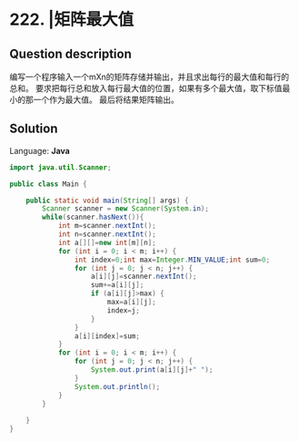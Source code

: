 # 222. |矩阵最大值

## Question description


编写一个程序输入一个mXn的矩阵存储并输出，并且求出每行的最大值和每行的总和。
要求把每行总和放入每行最大值的位置，如果有多个最大值，取下标值最小的那一个作为最大值。
最后将结果矩阵输出。


## Solution

Language: **Java**

```Java
import java.util.Scanner;

public class Main {

    public static void main(String[] args) {
        Scanner scanner = new Scanner(System.in);
        while(scanner.hasNext()){
            int m=scanner.nextInt();
            int n=scanner.nextInt();
            int a[][]=new int[m][n];
            for (int i = 0; i < m; i++) {
                int index=0;int max=Integer.MIN_VALUE;int sum=0;
                for (int j = 0; j < n; j++) {
                    a[i][j]=scanner.nextInt();
                    sum+=a[i][j];
                    if (a[i][j]>max) {
                        max=a[i][j];
                        index=j;
                    }
                }
                a[i][index]=sum;
            }
            for (int i = 0; i < m; i++) {
                for (int j = 0; j < n; j++) {
                    System.out.print(a[i][j]+" ");
                }
                System.out.println();
            }
        }
        
    }
}
```



